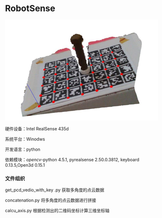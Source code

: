 # RobotSense

![](https://github.com/Prevalenter/RobotSense/blob/main/data/img.jpg)

硬件设备：Intel RealSense 435d

系统平台：Winodws

开发语言：python

依赖模块：*opencv*-python 4.5.1, pyrealsense 2.50.0.3812, keyboard 0.13.5,Open3d 0.15.1



### 文件组织

get_pcd_vedio_with_key .py 获取多角度的点云数据

concatenation.py 将多角度的点云数据进行拼接

calcu_axis.py 根据检测出的二维码坐标计算三维坐标轴

